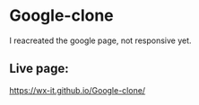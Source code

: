# Google-clone
I reacreated the google page, not responsive yet.
## Live page:
https://wx-it.github.io/Google-clone/
